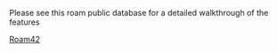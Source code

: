 Please see this roam public database for a detailed walkthrough of the features

[Roam42](https://roamresearch.com/#/app/roamhacker/page/jI-X_cwaf)